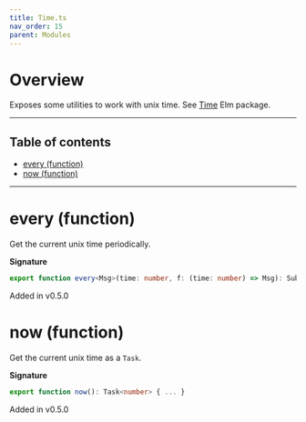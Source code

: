 ```yaml
---
title: Time.ts
nav_order: 15
parent: Modules
---
```


# Overview

Exposes some utilities to work with unix time.
See [Time](https://package.elm-lang.org/packages/elm/time/latest/Time) Elm package.

---

<h2 class="text-delta">Table of contents</h2>

- [every (function)](#every-function)
- [now (function)](#now-function)

---

# every (function)

Get the current unix time periodically.

**Signature**

```ts
export function every<Msg>(time: number, f: (time: number) => Msg): Sub<Msg> { ... }
```

Added in v0.5.0

# now (function)

Get the current unix time as a `Task`.

**Signature**

```ts
export function now(): Task<number> { ... }
```

Added in v0.5.0
